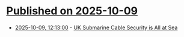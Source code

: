 # [Published on 2025-10-09](index.md)

* [2025-10-09, 12:13:00](https://soylentnews.org/article.pl?sid=25/10/06/1337206&from=rss) - [UK Submarine Cable Security is All at Sea](https://soylentnews.org/article.pl?sid=25/10/06/1337206&from=rss)
